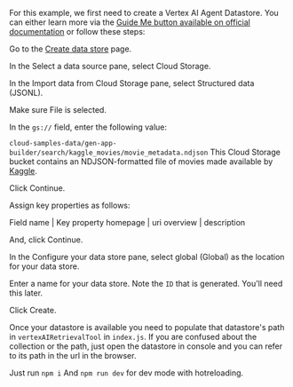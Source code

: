 For this example, we first need to create a Vertex AI Agent Datastore. You can either learn more via the [Guide Me button available on official documentation](https://cloud.google.com/generative-ai-app-builder/docs/try-enterprise-search) or follow these steps:

Go to the [Create data store](https://console.cloud.google.com/gen-app-builder/data-stores/create) page.

In the Select a data source pane, select Cloud Storage.

In the Import data from Cloud Storage pane, select Structured data (JSONL).

Make sure File is selected.

In the `gs://` field, enter the following value:

`cloud-samples-data/gen-app-builder/search/kaggle_movies/movie_metadata.ndjson`
This Cloud Storage bucket contains an NDJSON-formatted file of movies made available by [Kaggle](https://www.kaggle.com/datasets/rounakbanik/the-movies-dataset?select=movies_metadata.csv).

Click Continue.

Assign key properties as follows:

Field name | Key property
homepage | uri
overview | description

And, click Continue.

In the Configure your data store pane, select global (Global) as the location for your data store.

Enter a name for your data store. Note the `ID` that is generated. You'll need this later.

Click Create.

Once your datastore is available you need to populate that datastore's path in `vertexAIRetrievalTool` in `index.js`. If you are confused about the collection or the path, just open the datastore in console and you can refer to its path in the url in the browser. 

Just run `npm i`
And `npm run dev` for dev mode with hotreloading. 
